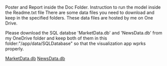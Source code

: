 Poster and Report inside the Doc Folder. Instruction to run the model inside the Readme.txt file
There are some data files you need to download and keep in the specified folders. These data files are hosted by me on One Drive. 

Please download the SQL databse 'MarketData.db' and 'NewsData.db' from my OneDrive folder and keep both of them in this folder:"/app/data/SQLDatabase" so that the visualization app wprks properly. 

[MarketData.db](https://gtvault-my.sharepoint.com/:u:/g/personal/ssingh478_gatech_edu/EbUylQugeGVMrIwULCvxLDsBbAciDlX6OCH6gCkVwstNmw?e=jPzefl)
[NewsData.db](https://gtvault-my.sharepoint.com/:u:/g/personal/ssingh478_gatech_edu/EfZF4H0DgJpOiKphSIcOKOUB4Sr4obPzTG9XmhwcoKuYCA?e=tfO7u2)

